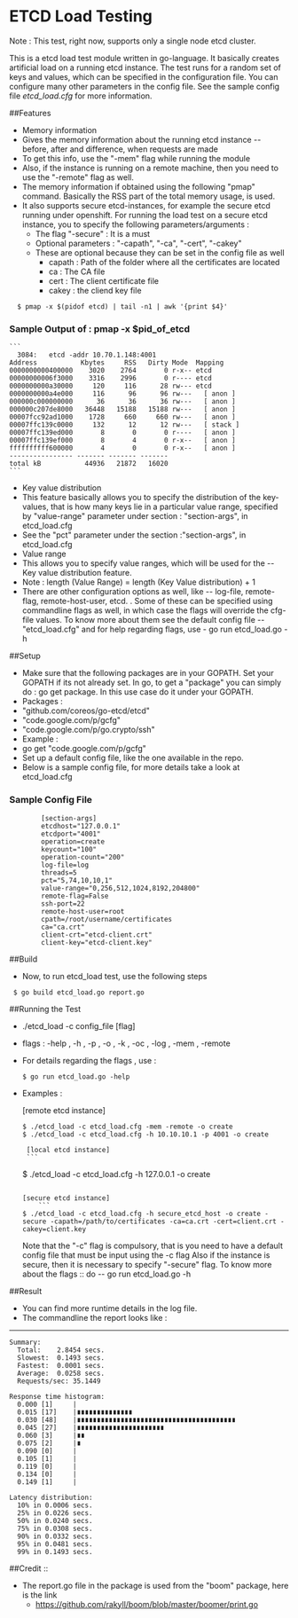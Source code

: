 # ETCD Load Testing

Note : This test, right now, supports only a single node etcd cluster.

This is a etcd load test module written in go-language. It basically creates 
artificial load on a running etcd instance. The test runs for a random set of
keys and values, which can be specified in the configuration file. You can 
configure many other parameters in the config file. See the sample config file 
*etcd_load.cfg* for more information. 


##Features
 - Memory information
  - Gives the memory information about the running etcd instance -- before, 
  	after and difference, when requests are made
  - To get this info, use the "-mem" flag while running the module
  - Also, if the instance is running on a remote machine, then you need to use
  	the "-remote" flag as well.
  - The memory information if obtained using the following "pmap" command. Basically
  	the RSS part of the total memory usage, is used.
  - It also supports secure etcd-instances, for example the secure etcd running
  	under openshift. For running the load test on a secure etcd instance, you 
	to specify the following parameters/arguments : 
  	- The flag "-secure" : It is a must
   	- Optional parameters : "-capath", "-ca", "-cert", "-cakey"
   	- These are optional because they can be set in the config file as well
    	- capath : Path of the folder where all the certificates are located
    	- ca : The CA file
    	- cert : The client certificate file
    	- cakey : the cliend key file
  ```
  	$ pmap -x $(pidof etcd) | tail -n1 | awk '{print $4}'
  ```
  ### Sample Output of : pmap -x $pid_of_etcd
	```	  
	  3084:   etcd -addr 10.70.1.148:4001
	Address           Kbytes     RSS   Dirty Mode  Mapping
	0000000000400000    3020    2764       0 r-x-- etcd
	00000000006f3000    3316    2996       0 r---- etcd
	0000000000a30000     120     116      28 rw--- etcd
	0000000000a4e000     116      96      96 rw---   [ anon ]
	000000c000000000      36      36      36 rw---   [ anon ]
	000000c207de8000   36448   15188   15188 rw---   [ anon ]
	00007fcc92ad1000    1728     660     660 rw---   [ anon ]
	00007ffc139c0000     132      12      12 rw---   [ stack ]
	00007ffc139ed000       8       0       0 r----   [ anon ]
	00007ffc139ef000       8       4       0 r-x--   [ anon ]
	ffffffffff600000       4       0       0 r-x--   [ anon ]
	---------------- ------- ------- ------- 
	total kB           44936   21872   16020
	```

 - Key value distribution
  - This feature basically allows you to specify the distribution of the 
  	key-values, that is how many keys lie in a particular value range, specified
  	by "value-range" parameter under section : "section-args", in etcd_load.cfg
  - See the "pct" parameter under the section :"section-args", in etcd_load.cfg
 - Value range
  - This allows you to specify value ranges, which will be used for the -- Key
  	value distribution feature.
  - Note : length (Value Range) = length (Key Value distribution) + 1
 - There are other configuration options as well, like -- log-file, remote-flag,
 	remote-host-user, etcd. . Some of these can be specified using commandline 
 	flags as well, in which case the flags will override the cfg-file values. To
 	know more about them see the default config file -- "etcd_load.cfg" and for
 	help regarding flags, use
 		- go run etcd_load.go -h

##Setup
 - Make sure that the following packages are in your GOPATH. Set your 
   GOPATH if its not already set.
   In go, to get a "package" you can simply do : go get package. 
   In this use case do it under your GOPATH.
 - Packages :
  - "github.com/coreos/go-etcd/etcd"
  - "code.google.com/p/gcfg"
  - "code.google.com/p/go.crypto/ssh"
 - Example : 
  - go get "code.google.com/p/gcfg"
 - Set up a default config file, like the one available in the repo.
  - Below is a sample config file, for more details take a look at etcd_load.cfg
   
### Sample Config File
```
		[section-args]
		etcdhost="127.0.0.1"
		etcdport="4001"
		operation=create
		keycount="100"
		operation-count="200"
		log-file=log
		threads=5 
		pct="5,74,10,10,1"
		value-range="0,256,512,1024,8192,204800"
		remote-flag=False
		ssh-port=22
		remote-host-user=root
		cpath=/root/username/certificates
		ca="ca.crt"
		client-crt="etcd-client.crt"
		client-key="etcd-client.key"
```

##Build
 - Now, to run etcd_load test, use the following steps
```
 $ go build etcd_load.go report.go
```

##Running the Test

 - ./etcd_load -c config_file [flag]
  - flags : -help , -h , -p , -o , -k , -oc , -log , -mem , -remote
  - For details regarding the flags , use :
  	```
    $ go run etcd_load.go -help
	```
 - Examples :

  	[remote etcd instance]
   	```
 	$ ./etcd_load -c etcd_load.cfg -mem -remote -o create  
 	$ ./etcd_load -c etcd_load.cfg -h 10.10.10.1 -p 4001 -o create 
   	```

    	[local etcd instance]
    	```
 	$ ./etcd_load -c etcd_load.cfg -h 127.0.0.1 -o create 
	```
	
	[secure etcd instance]
    	```
 	$ ./etcd_load -c etcd_load.cfg -h secure_etcd_host -o create -secure -capath=/path/to/certificates -ca=ca.crt -cert=client.crt -cakey=client.key
	```
	
	Note that the "-c" flag is compulsory, that is you need to have a default 
	config file that must be input using the -c flag
	Also if the instance is secure, then it is necessary to specify "-secure"
	flag.
	To know more about the flags :: do -- go run etcd_load.go -h


##Result 
 - You can find more runtime details in the log file. 
 - The commandline the report looks like :

*******************************************************************
	Summary:
	  Total:	2.8454 secs.
	  Slowest:	0.1493 secs.
	  Fastest:	0.0001 secs.
	  Average:	0.0258 secs.
	  Requests/sec:	35.1449

	Response time histogram:
	  0.000 [1]		|
	  0.015 [17]	|∎∎∎∎∎∎∎∎∎∎∎∎∎∎
	  0.030 [48]	|∎∎∎∎∎∎∎∎∎∎∎∎∎∎∎∎∎∎∎∎∎∎∎∎∎∎∎∎∎∎∎∎∎∎∎∎∎∎∎∎
	  0.045 [27]	|∎∎∎∎∎∎∎∎∎∎∎∎∎∎∎∎∎∎∎∎∎∎
	  0.060 [3]		|∎∎
	  0.075 [2]		|∎
	  0.090 [0]		|
	  0.105 [1]		|
	  0.119 [0]		|
	  0.134 [0]		|
	  0.149 [1]		|

	Latency distribution:
	  10% in 0.0006 secs.
	  25% in 0.0226 secs.
	  50% in 0.0240 secs.
	  75% in 0.0308 secs.
	  90% in 0.0332 secs.
	  95% in 0.0481 secs.
	  99% in 0.1493 secs.


##Credit ::
 - The report.go file in the package is used from the "boom" package, here is the link
 	- https://github.com/rakyll/boom/blob/master/boomer/print.go
